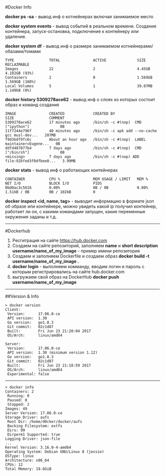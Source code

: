 #Docker Info

**docker ps -sa** - вывод инф о котнейнерах включая занимаемое место

**docker system events** - вывод событий в реальном времени. Создание контейнера, запуск-остановка, подключение к контейнеру или удаление.

**docker system df** - вывод инф о размере занимаемом котнейнерами/обазами/томами
```
TYPE                TOTAL               ACTIVE              SIZE                RECLAIMABLE
Images              22                  2                   4.45GB              4.182GB (93%)
Containers          2                   0                   1.569GB             1.569GB (100%)
Local Volumes       5                   1                   39.07MB             1.149kB (0%)
```

**docker history 5309278ace62** - вывод инф о слоях из которых состоит образ и команд создания
```
IMAGE               CREATED             CREATED BY                                      SIZE                COMMENT
5309278ace62        17 minutes ago      /bin/sh -c #(nop)  CMD ["ipython"]              0B
11f7244e796f        40 minutes ago      /bin/sh -c apk add --no-cache gcc musl-dev...   207MB
f9d3bdf9fc6c        About an hour ago   /bin/sh -c #(nop)  LABEL maintainer=Eugene...   0B
ddfd487077b4        7 days ago          /bin/sh -c #(nop)  CMD ["/bin/sh"]              0B
<missing>           7 days ago          /bin/sh -c #(nop) ADD file:92bfed3f8dfbee0...   3.99MB
```
**docker stats** - вывод инф о работающих контейнерах
```
CONTAINER           CPU %               MEM USAGE / LIMIT   MEM %               NET I/O             BLOCK I/O           PIDS
0bd0ac3c5616        0.00%               0B / 0B             0.00%               1.51kB / 0B         0B / 102kB          0
```
**docker inspect <id, name, tag>** - выводит информацию в формате json об образе или контейнере, можно увидеть какой ip получил контейнер, работает ли он, с какими командами запущен, какие переменные окружения заданы и т.д.
_____
#Dockerhub
 1) Ресгитрация на сайте https://hub.docker.com
 2) Создаем на сайте репозиторий, заполняем **name** и **short description**
 **username/name_of_my_image** - пример имени репозитория
 3) Создаем и заполняем Dockerfile и создаем образ
 **docker build -t username/name_of_my_image .**
 4) **docker login** - выполняем комманду, вводим логин и пароль с которым регистрировались на сайте hub.docker.com
 5) выгружаем свой образ на DockerHub
 **docker push username/name_of_my_image**
_____
##Version & Info
```
> docker version
Client:
 Version:      17.06.0-ce
 API version:  1.30
 Go version:   go1.8.3
 Git commit:   02c1d87
 Built:        Fri Jun 23 21:20:04 2017
 OS/Arch:      linux/amd64

Server:
 Version:      17.06.0-ce
 API version:  1.30 (minimum version 1.12)
 Go version:   go1.8.3
 Git commit:   02c1d87
 Built:        Fri Jun 23 21:18:59 2017
 OS/Arch:      linux/amd64
 Experimental: false
```
_____
```
> docker info
Containers: 2
 Running: 0
 Paused: 0
 Stopped: 2
Images: 49
Server Version: 17.06.0-ce
Storage Driver: aufs
 Root Dir: /home/d0cker/docker/aufs
 Backing Filesystem: extfs
 Dirs: 99
 Dirperm1 Supported: true
Logging Driver: json-file
...
Kernel Version: 3.16.0-4-amd64
Operating System: Debian GNU/Linux 8 (jessie)
OSType: linux
Architecture: x86_64
CPUs: 12
Total Memory: 19.6GiB
```